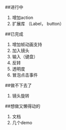 ##进行中

1. 增加action
2. 扩展库 （Label， button）

##已完成

1. 增加帧动画支持
2. 加入镜头
3. 输入（键盘）
4. 反转
2. 透明度
3. 冒泡点击事件


##做不下去了
1. 镜头旋转

##想做又懒得动的
1. 文档
2. 几个demo